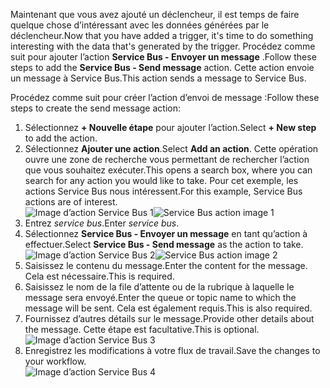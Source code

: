 <span data-ttu-id="91724-101">Maintenant que vous avez ajouté un déclencheur, il est temps de faire quelque chose d’intéressant avec les données générées par le déclencheur.</span><span class="sxs-lookup"><span data-stu-id="91724-101">Now that you have added a trigger, it's time to do something interesting with the data that's generated by the trigger.</span></span> <span data-ttu-id="91724-102">Procédez comme suit pour ajouter l’action **Service Bus - Envoyer un message** .</span><span class="sxs-lookup"><span data-stu-id="91724-102">Follow these steps to add the **Service Bus - Send message** action.</span></span> <span data-ttu-id="91724-103">Cette action envoie un message à Service Bus.</span><span class="sxs-lookup"><span data-stu-id="91724-103">This action sends a message to Service Bus.</span></span>  

<span data-ttu-id="91724-104">Procédez comme suit pour créer l’action d’envoi de message :</span><span class="sxs-lookup"><span data-stu-id="91724-104">Follow these steps to create the send message action:</span></span>  

1. <span data-ttu-id="91724-105">Sélectionnez **+ Nouvelle étape** pour ajouter l’action.</span><span class="sxs-lookup"><span data-stu-id="91724-105">Select **+ New step** to add the action.</span></span>  
2. <span data-ttu-id="91724-106">Sélectionnez **Ajouter une action**.</span><span class="sxs-lookup"><span data-stu-id="91724-106">Select **Add an action**.</span></span> <span data-ttu-id="91724-107">Cette opération ouvre une zone de recherche vous permettant de rechercher l’action que vous souhaitez exécuter.</span><span class="sxs-lookup"><span data-stu-id="91724-107">This opens a search box, where you can search for any action you would like to take.</span></span> <span data-ttu-id="91724-108">Pour cet exemple, les actions Service Bus nous intéressent.</span><span class="sxs-lookup"><span data-stu-id="91724-108">For this example, Service Bus actions are of interest.</span></span>    
   <span data-ttu-id="91724-109">![Image d’action Service Bus 1](./media/connectors-create-api-servicebus/action-1.png)</span><span class="sxs-lookup"><span data-stu-id="91724-109">![Service Bus action image 1](./media/connectors-create-api-servicebus/action-1.png)</span></span>   
3. <span data-ttu-id="91724-110">Entrez *service bus*.</span><span class="sxs-lookup"><span data-stu-id="91724-110">Enter *service bus*.</span></span>  
4. <span data-ttu-id="91724-111">Sélectionnez **Service Bus - Envoyer un message** en tant qu’action à effectuer.</span><span class="sxs-lookup"><span data-stu-id="91724-111">Select **Service Bus - Send message** as the action to take.</span></span>  
   <span data-ttu-id="91724-112">![Image d’action Service Bus 2](./media/connectors-create-api-servicebus/action-2.png)</span><span class="sxs-lookup"><span data-stu-id="91724-112">![Service Bus action image 2](./media/connectors-create-api-servicebus/action-2.png)</span></span>    
5. <span data-ttu-id="91724-113">Saisissez le contenu du message.</span><span class="sxs-lookup"><span data-stu-id="91724-113">Enter the content for the message.</span></span> <span data-ttu-id="91724-114">Cela est nécessaire.</span><span class="sxs-lookup"><span data-stu-id="91724-114">This is required.</span></span>  
6. <span data-ttu-id="91724-115">Saisissez le nom de la file d’attente ou de la rubrique à laquelle le message sera envoyé.</span><span class="sxs-lookup"><span data-stu-id="91724-115">Enter the queue or topic name to which the message will be sent.</span></span> <span data-ttu-id="91724-116">Cela est également requis.</span><span class="sxs-lookup"><span data-stu-id="91724-116">This is also required.</span></span>   
7. <span data-ttu-id="91724-117">Fournissez d’autres détails sur le message.</span><span class="sxs-lookup"><span data-stu-id="91724-117">Provide other details about the message.</span></span> <span data-ttu-id="91724-118">Cette étape est facultative.</span><span class="sxs-lookup"><span data-stu-id="91724-118">This is optional.</span></span>     
   ![Image d’action Service Bus 3](./media/connectors-create-api-servicebus/action-3.png)    
8. <span data-ttu-id="91724-120">Enregistrez les modifications à votre flux de travail.</span><span class="sxs-lookup"><span data-stu-id="91724-120">Save the changes to your workflow.</span></span>   
   ![Image d’action Service Bus 4](./media/connectors-create-api-servicebus/action-4.png)     

